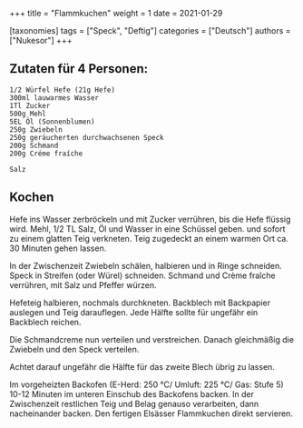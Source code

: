 +++
title = "Flammkuchen"
weight = 1
date = 2021-01-29

[taxonomies]
tags = ["Speck", "Deftig"]
categories = ["Deutsch"]
authors = ["Nukesor"]
+++

## Zutaten für 4 Personen:

```
1/2 Würfel Hefe (21g Hefe)
300ml lauwarmes Wasser
1Tl Zucker
500g Mehl
5EL Öl (Sonnenblumen)
250g Zwiebeln
250g geräucherten durchwachsenen Speck
200g Schmand
200g Créme fraíche 

Salz
```

## Kochen

Hefe ins Wasser zerbröckeln und mit Zucker verrühren, bis die Hefe flüssig wird. 
Mehl, 1/2 TL Salz, Öl und Wasser in eine Schüssel geben. und sofort zu einem glatten Teig verkneten.
Teig zugedeckt an einem warmen Ort ca. 30 Minuten gehen lassen. 

In der Zwischenzeit Zwiebeln schälen, halbieren und in Ringe schneiden.
Speck in Streifen (oder Würel) schneiden.
Schmand und Crème fraîche verrühren, mit Salz und Pfeffer würzen. 

Hefeteig halbieren, nochmals durchkneten.
Backblech mit Backpapier auslegen und Teig darauflegen.
Jede Hälfte sollte für ungefähr ein Backblech reichen.

Die Schmandcreme nun verteilen und verstreichen.
Danach gleichmäßig die Zwiebeln und den Speck verteilen. 

Achtet darauf ungefähr die Hälfte für das zweite Blech übrig zu lassen.

Im vorgeheizten Backofen (E-Herd: 250 °C/ Umluft: 225 °C/ Gas: Stufe 5) 10-12 Minuten im unteren Einschub des Backofens backen.
In der Zwischenzeit restlichen Teig und Belag genauso verarbeiten, dann nacheinander backen. Den fertigen Elsässer Flammkuchen direkt servieren.
